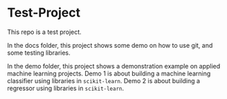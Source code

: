 # Test-Project

This repo is a test project. 

In the docs folder, this project shows some demo on how to use git, and some testing libraries. 

In the demo folder, this project shows a demonstration example on applied machine learning projects. 
Demo 1 is about building a machine learning classifier using libraries in `scikit-learn`. 
Demo 2 is about building a regressor using libraries in `scikit-learn`. 
